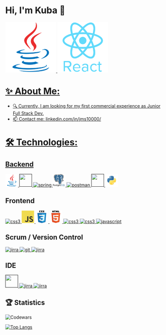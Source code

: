 <h1>Hi, I'm Kuba 👋</h1>
<a href="https://www.java.com" target="_blank" rel="noreferrer"> <img src="https://raw.githubusercontent.com/devicons/devicon/master/icons/java/java-original.svg" alt="java" width="160" height="160"/> </a> 
<a href="https://reactjs.org/" target="_blank" rel="noreferrer"> <img src="https://raw.githubusercontent.com/devicons/devicon/master/icons/react/react-original-wordmark.svg" alt="react" width="160" height="160"/>
<h1>✨ About Me:</h1>

- 🔍 Currently, I am looking for my first commercial experience as Junior Full Stack Dev.
- 📫 Contact me: linkedin.com/in/jms10000/

<h1>🛠️ Technologies:</h1>

<h2>Backend</h2>
<a href="https://www.java.com" target="_blank" rel="noreferrer"> <img src="https://raw.githubusercontent.com/devicons/devicon/master/icons/java/java-original.svg" alt="java" width="40" height="40"/> </a> 
<a href="" target="_blank" rel="noreferrer"> <img src="https://avatars.githubusercontent.com/u/348262?s=40&v=4" alt="" width="40" height="40"/> </a> 
 <a href="https://spring.io/" target="_blank" rel="noreferrer"> <img src="https://www.vectorlogo.zone/logos/springio/springio-icon.svg" alt="spring" width="40" height="40"/> </a> 
 <a href="https://www.postgresql.org" target="_blank" rel="noreferrer"> <img src="https://raw.githubusercontent.com/devicons/devicon/master/icons/postgresql/postgresql-original-wordmark.svg" alt="postgresql" width="40" height="40"/> </a> 
<a href="https://postman.com" target="_blank" rel="noreferrer"> <img src="https://www.vectorlogo.zone/logos/getpostman/getpostman-icon.svg" alt="postman" width="40" height="40"/> </a>
<a href="" target="_blank" rel="noreferrer"> <img src="https://avatars.githubusercontent.com/u/7658037?s=40&v=4" alt="" width="40" height="40"/> </a> 
 </a>
<a href="" target="_blank" rel="noreferrer"> <img src="https://raw.githubusercontent.com/github/explore/80688e429a7d4ef2fca1e82350fe8e3517d3494d/topics/python/python.png" alt="" width="40" height="40"/> </a> 

<h2>Frontend</h2>

<a href="https://www.w3schools.com/css/" target="_blank" rel="noreferrer"> <img src="https://user-images.githubusercontent.com/106514250/249829835-efdebb08-333c-4fd7-9830-35d080850f93.png" alt="css3" width="40" height="40"/> </a> 
<a href="https://developer.mozilla.org/en-US/docs/Web/JavaScript" target="_blank" rel="noreferrer"> <img src="https://raw.githubusercontent.com/devicons/devicon/master/icons/javascript/javascript-original.svg" alt="javascript" width="40" height="40"/> </a> 
<a href="https://www.w3schools.com/css/" target="_blank" rel="noreferrer"> <img src="https://raw.githubusercontent.com/devicons/devicon/master/icons/css3/css3-original-wordmark.svg" alt="css3" width="40" height="40"/> </a>
<a href="https://www.w3.org/html/" target="_blank" rel="noreferrer"> <img src="https://raw.githubusercontent.com/devicons/devicon/master/icons/html5/html5-original-wordmark.svg" alt="html5" width="40" height="40"/> </a> 
<a href="" target="_blank" rel="noreferrer"> <img src="https://user-images.githubusercontent.com/106514250/249830429-04305b7b-a533-4b44-b123-34b2203fb786.png" alt="css3" width="40" height="40"/> </a> 
<a href="" target="_blank" rel="noreferrer"> <img src="https://mui.com/static/logo.png" alt="css3" width="40" height="40"/> </a> 
<a href="https://user-images.githubusercontent.com/106514250/249829858-5d7b9c75-0bac-4f84-b926-aef38c11be7c.png" target="_blank" rel="noreferrer"> <img src="https://user-images.githubusercontent.com/106514250/249829858-5d7b9c75-0bac-4f84-b926-aef38c11be7c.png" alt="javascript" width="40" height="40"/> </a> 

<h2>Scrum / Version Control</h2>
<a href="" target="_blank" rel="noreferrer"> <img src="https://user-images.githubusercontent.com/106514250/249829051-5d657afc-a5b7-463a-9f91-668b7612cf6d.png" alt="jirra" width="40" height="40"/> </a> 
  <a href="https://git-scm.com/" target="_blank" rel="noreferrer"> <img src="https://www.vectorlogo.zone/logos/git-scm/git-scm-icon.svg" alt="git" width="40" height="40"/> </a> 
        <a href="" target="_blank" rel="noreferrer"> <img src="https://user-images.githubusercontent.com/106514250/249829088-ce259706-cc53-45bb-aae5-a2fa21684b51.png" alt="jirra" width="40" height="40"/> </a> 


<h2>IDE</h2>
    <a href="" target="_blank" rel="noreferrer"> <img src="https://user-images.githubusercontent.com/106514250/249832467-e7c36496-63b0-4556-9e32-3c2e3011453b.png" alt="" width="40" height="40"/> </a> 
        <a href="" target="_blank" rel="noreferrer"> <img src="https://user-images.githubusercontent.com/106514250/249832452-0d1bf6e4-50ff-47f5-bd11-633690ddc156.png" alt="jirra" width="40" height="40"/> </a> 
            <a href="" target="_blank" rel="noreferrer"> <img src="https://user-images.githubusercontent.com/106514250/249832480-d4b82ba2-ef3a-4e64-ac82-06405070c1de.png" alt="jirra" width="40" height="40"/> </a> 

## 🏆 Statistics

![Codewars](https://www.codewars.com/users/jkuca/badges/large)

[![Top Langs](https://github-readme-stats.vercel.app/api/top-langs/?username=jkuca&hide_progress=false&hide_border=true&layout=compact)](https://github.com/jkuca)







